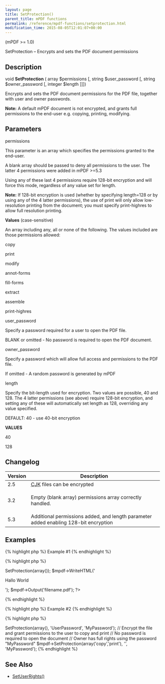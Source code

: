 ```yaml
---
layout: page
title: SetProtection()
parent_title: mPDF functions
permalink: /reference/mpdf-functions/setprotection.html
modification_time: 2015-08-05T12:01:07+00:00
---
```




<p>(mPDF &gt;= 1.0)</p>
<p>SetProtection – Encrypts and sets the PDF document permissions</p>
<h2>Description</h2>
<p class="manual_block">void <b>SetProtection</b> ( array <span class="parameter">$permissions</span> [, string <span class="parameter">$user_password</span> [, string <span class="parameter">$owner_password</span> [, integer <span class="parameter">$length</span> ]]])</p>
<p>Encrypts and sets the PDF document permissions for the PDF file, together with user and owner passwords.</p>

<div class="alert alert-info" role="alert"><strong>Note:</strong> A default mPDF document is not encrypted, and grants full permissions to the end-user e.g. copying, printing, modifying.</div>
<h2>Parameters</h2>
<p class="manual_param_dt"><span class="parameter">permissions</span></p>
<p class="manual_param_dd">This parameter is an array which specifies the permissions granted to the end-user.

A blank array should be passed to deny all permissions to the user. The latter 4 permissions were added in mPDF &gt;=5.3&nbsp; 

Using any of these last 4 permissions require 128-bit encryption and will force this mode, regardless of any value set for <span class="parameter">length</span>.</p>

<div class="alert alert-info" role="alert"><strong>Note:</strong> If 128-bit encryption is used (whether by specifying <span class="parameter">length</span>=128 or by using any of the 4 latter permissions), the use of <span class="parameter">print</span> will only allow low-resolution printing from the document; you must specify <span class="parameter">print-highres</span> to allow full resolution printing.</div>
<p class="manual_param_dd"><b>Values</b> (case-sensitive)

An array including any, all or none of the following. The values included are those permissions allowed:

copy

print

modify

annot-forms

fill-forms

extract

assemble

print-highres</p>
<p class="manual_param_dt"><span class="parameter">user_password</span></p>
<p class="manual_param_dd">Specify a password required for a user to open the PDF file.

<span class="smallblock">BLANK</span> or omitted - No password is required to open the PDF document.</p>
<p class="manual_param_dt"><span class="parameter">owner_password</span></p>
<p class="manual_param_dd">Specify a password which will allow full access and permissions to the PDF file.

If omitted - A random password is generated by mPDF</p>
<p class="manual_param_dt"><span class="parameter">length</span></p>
<p class="manual_param_dd">Specify the bit-length used for encryption. Two values are possible, 40 and 128. The 4 latter <span class="parameter">permissions</span> (see above) require 128-bit encryption, and setting any of these will automatically set <span class="parameter">length</span> as 128, overriding any value specified.

<span class="smallblock">DEFAULT</span>: 40 - use 40-bit encryption</p>
<p class="manual_param_dd"><b>VALUES</b>

40

128</p>
<h2>Changelog</h2>
<table class="table"> <thead>
<tr> <th>Version</th><th>Description</th> </tr>
</thead> <tbody>
<tr>
<td>2.5</td>
<td><b> </b><acronym title="Chinese-Japanese-Korean languages">CJK</acronym> files can be encrypted</td>
</tr>
<tr>
<td>3.2</td>
<td>
<p>Empty (blank array) <span class="parameter">permissions</span> array correctly handled.</p>
</td>
</tr>
<tr>
<td>5.3</td>
<td>Additional <span class="parameter">permissions</span> added, and <span class="parameter">length</span> parameter added enabling 128-bit encryption</td>
</tr>
</tbody> </table>
<h2>Examples</h2>

{% highlight php %}
Example #1
{% endhighlight %}

{% highlight php %}
<?php

<?php

$mpdf=new mPDF();

// Encrypt the file and grant no permissions to the user to copy, print etc.

// The user will be able to open the file as no password is specified

// Owner cannot access full rights because no owner_password was set

$mpdf->SetProtection(array());

$mpdf->WriteHTML('<p>Hallo World</p>');

$mpdf->Output('filename.pdf');

?>
{% endhighlight %}

{% highlight php %}
Example #2
{% endhighlight %}

{% highlight php %}
<?php

// Encrypt the file and grant no permissions to the user

// The user will need to use "UserPassword" to open the file

// Owner has full rights using the password "MyPassword"

$mpdf->SetProtection(array(), 'UserPassword', 'MyPassword');

// Encrypt the file and grant permissions to the user to copy and print

// No password is required to open the document

// Owner has full rights using the password "MyPassword"

$mpdf->SetProtection(array('copy','print'), '', 'MyPassword');
{% endhighlight %}

<h2>See Also</h2>
<ul>
<li class="manual_boxlist"><a href="indexaf79.html?tid=193">SetUserRights()</a> </li>
</ul>
